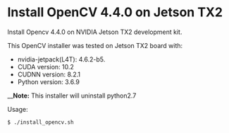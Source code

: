# Install OpenCV 4.4.0 on Jetson TX2

Install Opencv 4.4.0 on NVIDIA Jetson TX2 development kit. 

This OpenCV installer was tested on Jetson TX2 board with:
* nvidia-jetpack(L4T): 4.6.2-b5.
* CUDA version: 10.2
* CUDNN version: 8.2.1
* Python version: 3.6.9

__**Note:** This installer will uninstall python2.7 

Usage:

`$ ./install_opencv.sh`